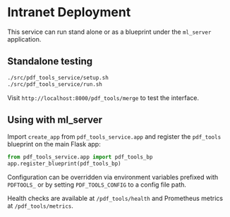 # Intranet Deployment

This service can run stand alone or as a blueprint under the `ml_server`
application.

## Standalone testing

```bash
./src/pdf_tools_service/setup.sh
./src/pdf_tools_service/run.sh
```

Visit `http://localhost:8000/pdf_tools/merge` to test the interface.

## Using with ml_server

Import `create_app` from `pdf_tools_service.app` and register the
`pdf_tools` blueprint on the main Flask app:

```python
from pdf_tools_service.app import pdf_tools_bp
app.register_blueprint(pdf_tools_bp)
```

Configuration can be overridden via environment variables prefixed with
`PDFTOOLS_` or by setting `PDF_TOOLS_CONFIG` to a config file path.

Health checks are available at `/pdf_tools/health` and Prometheus metrics at
`/pdf_tools/metrics`.
